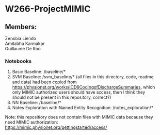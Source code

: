 # W266-ProjectMIMIC

## Members:
Zenobia Liendo   
Amitabha Karmakar   
Guillaume De Roo   

### Notebooks

1. Basic Baseline: /baseline/*
2. SVM Baseline: /svm_baseline/*  (all files in this directory, code, readme and data) had been copied from https://physionet.org/works/ICD9CodingofDischargeSummaries, which only MIMIC authorized users should have access, then I think they should not be present in this repository, correct?)
3. NN Baseline: /baseline/*
4. Notes Exploration with Named Entity Recognition: /notes_exploration/*

Note: this repositiory does not contain files with MIMIC data because they need MIMIC authorization:
https://mimic.physionet.org/gettingstarted/access/ 
